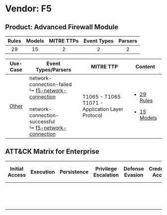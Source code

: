Vendor: F5
==========
Product: Advanced Firewall Module
---------------------------------
| Rules | Models | MITRE TTPs | Event Types | Parsers |
|:-----:|:------:|:----------:|:-----------:|:-------:|
|  29   |   15   |     2      |      2      |    2    |

|                Use-Case                | Event Types/Parsers                                                                                                                                                                                                              | MITRE TTP                                               | Content                                                                                                        |
|:--------------------------------------:| -------------------------------------------------------------------------------------------------------------------------------------------------------------------------------------------------------------------------------- | ------------------------------------------------------- | -------------------------------------------------------------------------------------------------------------- |
| [Other](../../../UseCases/uc_other.md) |  network-connection-failed<br> ↳ [f5-network-connection](Parsers/parserContent_f5-network-connection.md)<br><br> network-connection-successful<br> ↳ [f5-network-connection](Parsers/parserContent_f5-network-connection.md)<br> | T1065 - T1065<br>T1071 - Application Layer Protocol<br> | [<ul><li>29 Rules</li></ul><ul><li>15 Models</li></ul>](Rules_Models/r_m_f5_advanced_firewall_module_Other.md) |

ATT&CK Matrix for Enterprise
----------------------------
| Initial Access | Execution | Persistence | Privilege Escalation | Defense Evasion | Credential Access | Discovery | Lateral Movement | Collection | Command and Control                                                             | Exfiltration | Impact |
| -------------- | --------- | ----------- | -------------------- | --------------- | ----------------- | --------- | ---------------- | ---------- | ------------------------------------------------------------------------------- | ------------ | ------ |
|                |           |             |                      |                 |                   |           |                  |            | [Application Layer Protocol](https://attack.mitre.org/techniques/T1071)<br><br> |              |        |
